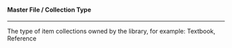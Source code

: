 #### Master File / Collection Type
<hr>
The type of item collections owned by the library, for example: Textbook, Reference
